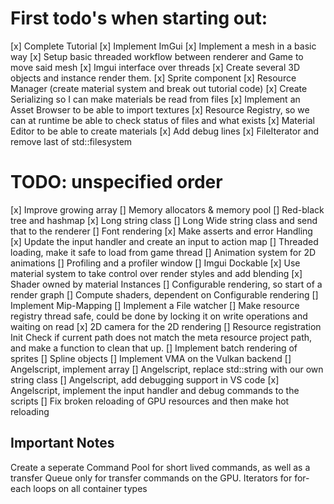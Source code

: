 # First todo's when starting out:
[x] Complete Tutorial
[x] Implement ImGui
[x] Implement a mesh in a basic way
[x] Setup basic threaded workflow between renderer and Game to move said mesh
[x] Imgui interface over threads
[x] Create several 3D objects and instance render them.
[x] Sprite component
[x] Resource Manager (create material system and break out tutorial code)
[x] Create Serializing so I can make materials be read from files
[x] Implement an Asset Browser to be able to import textures 
[x] Resource Registry, so we can at runtime be able to check status of files and what exists
[x] Material Editor to be able to create materials
[x] Add debug lines
[x] FileIterator and remove last of std::filesystem


# TODO: unspecified order

[x] Improve growing array
[] Memory allocators & memory pool
[] Red-black tree and hashmap
[x] Long string class
[] Long Wide string class and send that to the renderer
[] Font rendering
[x] Make asserts and error Handling
[x] Update the input handler and create an input to action map
[] Threaded loading, make it safe to load from game thread
[] Animation system for 2D animations
[] Profiling and a profiler window
[] Imgui Dockable
[x] Use material system to take control over render styles and add blending
[x] Shader owned by material Instances
[] Configurable rendering, so start of a render graph
[] Compute shaders, dependent on Configurable rendering
[] Implement Mip-Mapping
[] Implement a File watcher
[] Make resource registry thread safe, could be done by locking it on write operations and waiting on read
[x] 2D camera for the 2D rendering
[] Resource registration Init Check if current path does not match the meta resource project path, and make a function to clean that up.
[] Implement batch rendering of sprites
[] Spline objects
[] Implement VMA on the Vulkan backend
[] Angelscript, implement array
[] Angelscript, replace std::string with our own string class
[] Angelscript, add debugging support in VS code
[x] Angelscript, implement the input handler and debug commands to the scripts
[] Fix broken reloading of GPU resources and then make hot reloading 

## Important Notes
Create a seperate Command Pool for short lived commands, as well as a transfer Queue only for transfer commands on the GPU.
Iterators for for-each loops on all container types


